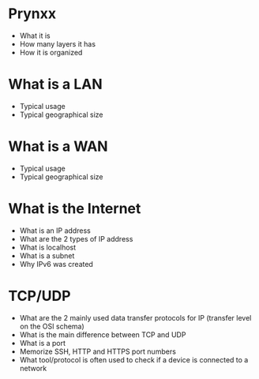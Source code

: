 # Prynxx

* What it is
*  How many layers it has
*  How it is organized

#  What is a LAN

*  Typical usage
*  Typical geographical size

#  What is a WAN

*  Typical usage
*  Typical geographical size

#  What is the Internet

*  What is an IP address
*  What are the 2 types of IP address
*  What is localhost
*  What is a subnet
*  Why IPv6 was created

#  TCP/UDP

*  What are the 2 mainly used data transfer protocols for IP (transfer level on the OSI schema)
*  What is the main difference between TCP and UDP
*  What is a port
*  Memorize SSH, HTTP and HTTPS port numbers
*  What tool/protocol is often used to check if a device is connected to a network
